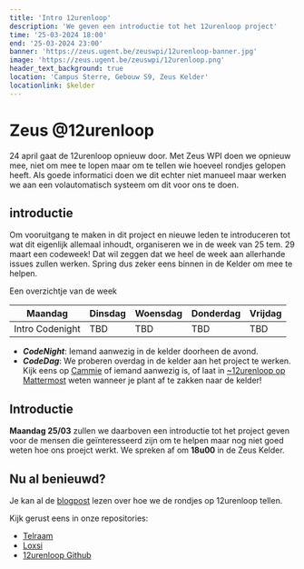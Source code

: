 ```yaml
---
title: 'Intro 12urenloop' 
description: 'We geven een introductie tot het 12urenloop project'
time: '25-03-2024 18:00' 
end: '25-03-2024 23:00'
banner: 'https://zeus.ugent.be/zeuswpi/12urenloop-banner.jpg'
image: 'https://zeus.ugent.be/zeuswpi/12urenloop.png'
header_text_background: true 
location: 'Campus Sterre, Gebouw S9, Zeus Kelder' 
locationlink: $kelder
---
```


# Zeus @12urenloop

24 april gaat de 12urenloop opnieuw door. Met Zeus WPI doen we opnieuw mee, niet om mee te lopen maar om te tellen wie
hoeveel rondjes gelopen heeft. Als goede informatici doen we dit echter niet manueel maar werken we aan een
volautomatisch systeem om dit voor ons te doen.

## introductie

Om vooruitgang te maken in dit project en nieuwe leden te introduceren tot wat dit eigenlijk allemaal inhoudt, organiseren we in de week van 25 tem. 29 maart een codeweek!
Dat wil zeggen dat we heel de week aan allerhande issues zullen werken. Spring dus zeker eens binnen in de Kelder om mee
te helpen.

Een overzichtje van de week

|Maandag        |Dinsdag|Woensdag|Donderdag|Vrijdag|
|---------------|-------|--------|---------|-------|
|Intro Codenight|TBD    |TBD     |TBD      |TBD    |

- _**CodeNight**_: Iemand aanwezig in de kelder doorheen de avond.
- _**CodeDag**_: We proberen overdag in de kelder aan het project te werken. Kijk eens op [Cammie](https://zeus.ugent.be/cammie/) of iemand aanwezig is, of laat in [~12urenloop op Mattermost](https://mattermost.zeus.gent/zeus/channels/12urenloop) weten wanneer je plant af te zakken naar de kelder!

## Introductie

**Maandag 25/03** zullen we daarboven een introductie tot het project geven voor de mensen die geïnteresseerd zijn om te
helpen maar nog niet goed weten hoe ons proejct werkt. We spreken af om **18u00** in de Zeus Kelder.

## Nu al benieuwd?

Je kan al de [blogpost](https://zeus.ugent.be/blog/22-23/12urenloop/) lezen over hoe we de rondjes op 12urenloop tellen.

Kijk gerust eens in onze repositories:

- [Telraam](https://github.com/12urenloop/Telraam)
- [Loxsi](https://github.com/12urenloop/Loxsi)
- [12urenloop Github](https://github.com/12urenloop)

